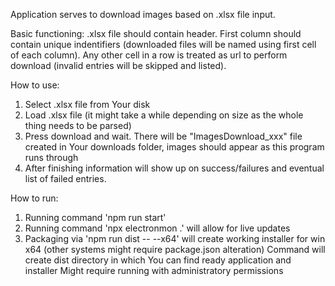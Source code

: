 Application serves to download images based on .xlsx file input.

Basic functioning:
.xlsx file should contain header. First column should contain unique indentifiers (downloaded files will be named using first cell of each column).
Any other cell in a row is treated as url to perform download (invalid entries will be skipped and listed).

How to use:
1. Select .xlsx file from Your disk
2. Load .xlsx file (it might take a while depending on size as the whole thing needs to be parsed)
3. Press download and wait. There will be "ImagesDownload_xxx" file created in Your downloads folder, images should appear as this program runs through
4. After finishing information will show up on success/failures and eventual list of failed entries.

How to run:
1. Running command 'npm run start'
2. Running command 'npx electronmon .' will allow for live updates
3. Packaging via 'npm run dist -- --x64' will create working installer for win x64 (other systems might require package.json alteration)
   Command will create dist directory in which You can find ready application and installer
   Might require running with administratory permissions
